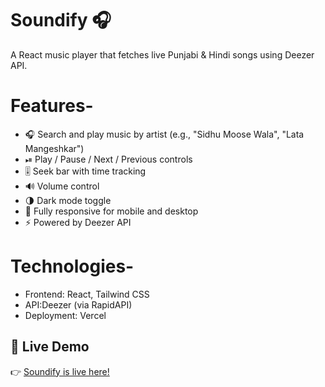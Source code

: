 # Soundify 🎧

A React music player that fetches live Punjabi & Hindi songs using Deezer API.

# Features-
- 🎧 Search and play music by artist (e.g., "Sidhu Moose Wala", "Lata Mangeshkar")
- ⏯ Play / Pause / Next / Previous controls
- 🎚 Seek bar with time tracking
- 🔊 Volume control
- 🌗 Dark mode toggle
- 📱 Fully responsive for mobile and desktop
- ⚡ Powered by Deezer API

# Technologies-

- Frontend: React, Tailwind CSS
- API:Deezer (via RapidAPI)
- Deployment: Vercel

## 🔗 Live Demo

👉 [Soundify is live here!](https://soundify-music.vercel.app)
